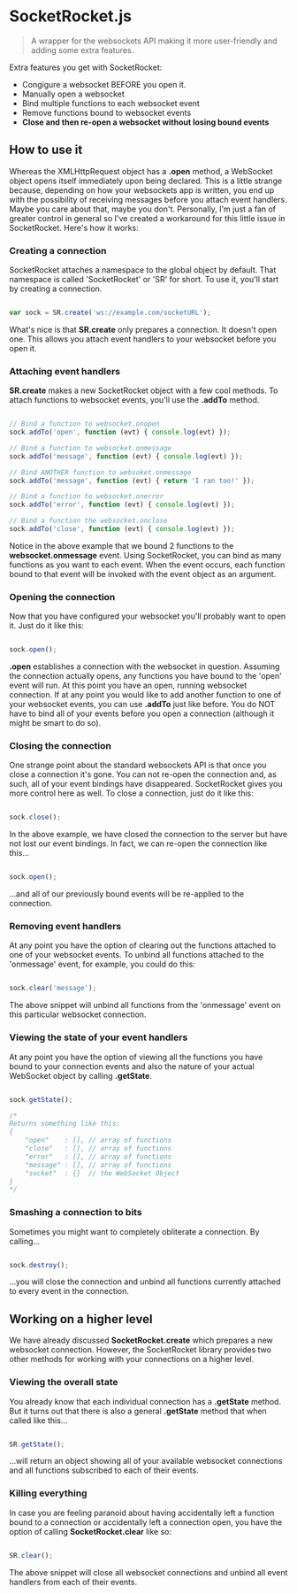 # SocketRocket.js

> A wrapper for the websockets API making it more user-friendly and adding some extra features.

Extra features you get with SocketRocket:

- Congigure a websocket BEFORE you open it.
- Manually open a websocket
- Bind multiple functions to each websocket event
- Remove functions bound to websocket events
- **Close and then re-open a websocket without losing bound events**

## How to use it

Whereas the XMLHttpRequest object has a **.open** method, a WebSocket object opens itself immediately upon being declared.  This is
a little strange because, depending on how your websockets app is written,  you end up with the possibility of receiving messages 
before you attach event handlers.  Maybe you care about that, maybe you don't.  Personally, I'm just a fan of greater control in general
so I've created a workaround for this little issue in SocketRocket.  Here's how it works:

### Creating a connection

SocketRocket attaches a namespace to the global object by default.  That namespace is called 'SocketRocket' or 'SR' for short.  To use it, you'll start by creating a connection.

```javascript

var sock = SR.create('ws://example.com/socketURL');

```

What's nice is that **SR.create** only prepares a connection.  It doesn't open one.  This allows you attach event handlers to your
websocket before you open it.

### Attaching event handlers

**SR.create** makes a new SocketRocket object with a few cool methods.  To attach functions to websocket events, you'll use the **.addTo**
method.

```javascript

// Bind a function to websocket.onopen
sock.addTo('open', function (evt) { console.log(evt) });

// Bind a function to websocket.onmessage
sock.addTo('message', function (evt) { console.log(evt) });

// Bind ANOTHER function to websoket.onmessage
sock.addTo('message', function (evt) { return 'I ran too!' });

// Bind a function to websocket.onerror
sock.addTo('error', function (evt) { console.log(evt) });

// Bind a function the websocket.onclose
sock.addTo('close', function (evt) { console.log(evt) });

```

Notice in the above example that we bound 2 functions to the **websocket.onmessage** event.  Using SocketRocket, you can bind as many
functions as you want to each event.  When the event occurs, each function bound to that event will be invoked with the event object as
an argument.

### Opening the connection

Now that you have configured your websocket you'll probably want to open it.  Just do it like this:

```javascript

sock.open();

```

**.open** establishes a connection with the websocket in question.  Assuming the connection actually opens, any functions you
have bound to the 'open' event will run.  At this point you have an open, running websocket connection.  If at any
point you would like to add another function to one of your websocket events, you can use **.addTo** just like before.  You
do NOT have to bind all of your events before you open a connection (although it might be smart to do so).

### Closing the connection

One strange point about the standard websockets API is that once you close a connection it's gone.  You can not re-open the
connection and, as such, all of your event bindings have disappeared.  SocketRocket gives you more control here as well.
To close a connection, just do it like this:

```javascript

sock.close();

```

In the above example, we have closed the connection to the server but have not lost our event bindings.  In fact, we can
re-open the connection like this...

```javascript

sock.open();

```

...and all of our previously bound events will be re-applied to the connection.

### Removing event handlers

At any point you have the option of clearing out the functions attached to one of your websocket events.  To unbind all
functions attached to the 'onmessage' event, for example, you could do this:

```javascript

sock.clear('message');

```

The above snippet will unbind all functions from the 'onmessage' event on this particular websocket connection.

### Viewing the state of your event handlers

At any point you have the option of viewing all the functions you have bound to your connection events and also the nature
of your actual WebSocket object by calling **.getState**.

```javascript

sock.getState();

/*
Returns something like this:
{
	"open"    : [], // array of functions
	"close"   : [], // array of functions
	"error"   : [], // array of functions
	"message" : [], // array of functions
	"socket"  : {}  // the WebSocket Object
}
*/

```

### Smashing a connection to bits

Sometimes you might want to completely obliterate a connection.  By calling...

```javascript

sock.destroy();

```

...you will close the connection and unbind all functions currently attached to every event in the connection.

## Working on a higher level

We have already discussed **SocketRocket.create** which prepares a new websocket connection.  However, the SocketRocket library
provides two other methods for working with your connections on a higher level.

### Viewing the overall state

You already know that each individual connection has a **.getState** method.  But it turns out that there is also a general
**.getState** method that when called like this...

```javascript

SR.getState();

```

...will return an object showing all of your available websocket connections and all functions subscribed to each of their events.

### Killing everything

In case you are feeling paranoid about having accidentally left a function bound to a connection or accidentally left a connection
open, you have the option of calling **SocketRocket.clear** like so:

```javascript

SR.clear();

```

The above snippet will close all websocket connections and unbind all event handlers from each of their events.